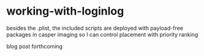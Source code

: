 # working-with-loginlog

besides the .plist, the included scripts are deployed with payload-free packages in casper imaging so I can control placement with priority ranking

blog post forthcoming
